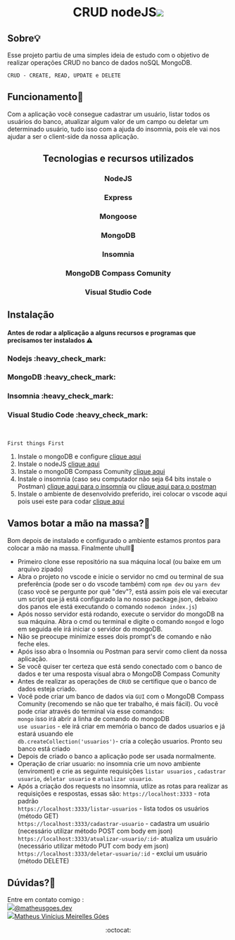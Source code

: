 <h1 align="center">CRUD nodeJS<img src="https://img.icons8.com/color/48/000000/nodejs.png"/></h1>

## Sobre:bulb:
Esse projeto partiu de uma simples ideia de estudo com o objetivo de realizar operações CRUD no banco de dados noSQL MongoDB.

`CRUD - CREATE, READ, UPDATE e DELETE`

## Funcionamento:pushpin:
Com a aplicação você consegue cadastrar um usuário, listar todos os usuários do banco, atualizar algum valor de um campo ou deletar um determinado usuário, tudo isso com a ajuda do insomnia, pois ele vai nos ajudar a ser o client-side da nossa aplicação.

<h2 align="center">Tecnologias e recursos utilizados</h2>
<h3 align="center">NodeJS</h3>
<h3 align="center">Express</h3>
<h3 align="center">Mongoose</h3>
<h3 align="center">MongoDB</h3>
<h3 align="center">Insomnia</h3>
<h3 align="center">MongoDB Compass Comunity</h3>
<h3 align="center">Visual Studio Code</h3>

## Instalação

#### Antes de rodar a alplicação a alguns recursos e programas que precisamos ter instalados :warning:
<h3>Nodejs :heavy_check_mark:</h3>
<h3>MongoDB :heavy_check_mark:</h3>
<h3>Insomnia :heavy_check_mark:</h3>
<h3>Visual Studio Code :heavy_check_mark:</h3>
<br />

`First things First`

1. Instale o mongoDB e configure [clique aqui](https://medium.com/@NetoVieiraLeo/instalando-e-configurando-o-mongodb-no-windows-b1d4e1e58911)
2. Instale o nodeJS [clique aqui](https://nodejs.org/pt-br/download/)
3. Instale o mongoDB Compass Comunity [clique aqui](https://www.mongodb.com/try#atlas.)
4. Instale o insomnia (caso seu computador não seja 64 bits instale o Postman) [clique aqui para o insomnia](https://insomnia.rest/download/) ou [clique aqui para o postman](https://www.postman.com/downloads/)
5. Instale o ambiente de desenvolvido preferido, irei colocar o vscode aqui pois usei este para codar [clique aqui](https://code.visualstudio.com/download)

## Vamos botar a mão na massa?:muscle:
Bom depois de instalado e configurado o ambiente estamos prontos para colocar a mão na massa. Finalmente uhulll:raised_hands:
<br />
- Primeiro clone esse repositório na sua máquina local (ou baixe em um arquivo zipado)
- Abra o projeto no vscode e inicie o servidor no cmd ou terminal de sua preferência (pode ser o do vscode também) com `npm dev` ou `yarn dev` (caso você se pergunte por quê "dev"?, está assim pois ele vai executar um script que já está configurado la no nosso package.json, debaixo dos panos ele está executando o comando `nodemon index.js`)
- Após nosso servidor está rodando, execute o servidor do mongoDB na sua máquina. Abra o cmd ou terminal e digite o comando `mongod` e logo em seguida ele irá iniciar o servidor do mongoDB.
- Não se preocupe minimize esses dois prompt's de comando e não feche eles.
- Após isso abra o Insomnia ou Postman para servir como client da nossa aplicação.
- Se você quiser ter certeza que está sendo conectado com o banco de dados e ter uma resposta visual abra o MongoDB Compass Comunity
- Antes de realizar as operações de `CRUD` se certifique que o banco de dados esteja criado.
- Você pode criar um banco de dados via `GUI` com o MongoDB Compass Comunity (recomendo se não que ter trabalho, é mais fácil).
Ou você pode criar através do terminal via esse comandos: <br /> `mongo` isso irá abrir a linha de comando do mongoDB
<br /> `use usuarios` - ele irá criar em memória o banco de dados usuarios e já estará usuando ele 
<br /> `db.createCollection('usuarios')`- cria a coleção usuarios. Pronto seu banco está criado
- Depois de criado o banco a aplicação pode ser usada normalmente.
- Operação de criar usuario: no insomnia crie um novo ambiente (enviroment) e crie as seguinte requisições `listar usuarios` , `cadastrar usuario`, `deletar usuario` e `atualizar usuario`.
- Após a criação dos requests no insomnia, utlize as rotas para realizar as requisições e respostas, essas são:
`https://localhost:3333` - rota padrão <br />
`https://localhost:3333/listar-usuarios` - lista todos os usuários (método GET) <br />
`https://localhost:3333/cadastrar-usuario` - cadastra um usuário (necessário utilizar método POST com body em json)
`https://localhost:3333/atualizar-usuario/:id`- atualiza um usuário (necessário utilizar método PUT com body em json)
`https://localhost:3333/deletar-usuario/:id` - exclui um usuário (método DELETE)

## Dúvidas?:raising_hand:
Entre em contato comigo : <br /> <label><img src="https://img.icons8.com/fluent/40/000000/instagram-new.png"/><a href="https://instagram.com/matheusgoes.dev">@matheusgoes.dev</a></label>
<br />
<label><img src="https://img.icons8.com/officel/40/000000/linkedin.png"/><a href="https://www.linkedin.com/in/matheus-vin%C3%ADcius-meirelles-g%C3%B3es-5b8058aa/">Matheus Vinícius Meirelles Góes</a></label>
<p align="center">:octocat:</p>
